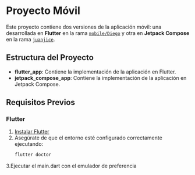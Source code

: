 # Proyecto Móvil

Este proyecto contiene dos versiones de la aplicación móvil: una desarrollada en **Flutter** en la rama [`mobile/Diego`](https://github.com/DiegoFerBe/Ux/tree/mobile/diego) y otra en **Jetpack Compose** en la rama [`juanjice`](https://github.com/DiegoFerBe/Ux/tree/juanjice).

## Estructura del Proyecto

- **flutter_app**: Contiene la implementación de la aplicación en Flutter.
- **jetpack_compose_app**: Contiene la implementación de la aplicación en Jetpack Compose.

## Requisitos Previos

### Flutter

1. [Instalar Flutter](https://flutter.dev/docs/get-started/install)
2. Asegúrate de que el entorno esté configurado correctamente ejecutando:
   ```bash
   flutter doctor
3.Ejecutar el main.dart con el emulador de preferencia
